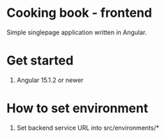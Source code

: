 # Cooking book - frontend

Simple singlepage application written in Angular.

# Get started
1. Angular 15.1.2 or newer

# How to set environment
1. Set backend service URL into src/environments/*
